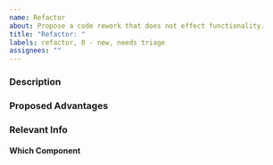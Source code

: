 ```yaml
---
name: Refactor
about: Propose a code rework that does not effect functionality.
title: "Refactor: "
labels: refactor, 0 - new, needs triage
assignees: ""
---
```


### Description <!--( What needs to change? )-->

### Proposed Advantages <!--(Why should the code change? )-->

### Relevant Info <!--(e.g. Dependencies, Blockers, Helpful Details)-->

#### Which Component
